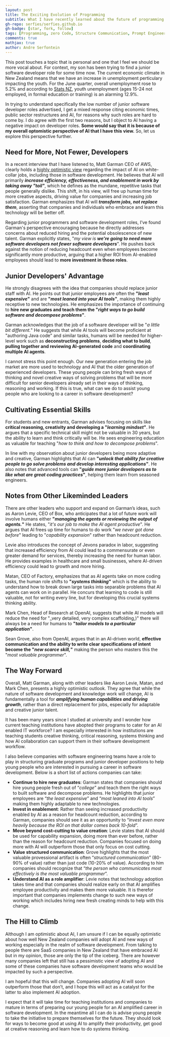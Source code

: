 ```yaml
---
layout: post
title: The Exciting Evolution of Programming
subtitle: What I have recently learned about the future of programming.
gh-repo: serfies/serfies.github.io
gh-badge: [star, fork, follow]
tags: [Programming, zero Code, Structure Communication, Prompt Engineering, Context Engineering]
comments: true
mathjax: true
author: Andre Serfontein
--- 
```


This post touches a topic that is personal and one that I feel we should be more vocal about. For context, my son has been trying to find a junior software developer role for some time now. The current economic climate in New Zealand means that we have an increase in unemployment perticulary impacting the youth. For the June quarter, overall unemployment rose to 5.2% and according to [Stats NZ](https://www.stats.govt.nz/information-releases/labour-market-statistics-june-2025-quarter/), youth unemployment (ages 15-24 not employed, in formal education or training) is an alarming 12.9%.

In trying to understand specifically the low number of junior software developer roles advertised, I get a mixed response citing economic times, public sector restructures and AI, for reasons why such roles are hard to come by. I do agree with the first two reasons, but I object to AI having a negative impact on developer roles. **Some would say that it is because of my overall optomistic perspective of AI that I have this view.** So, let us explore this perspective further.

## Need for More, Not Fewer, Developers

In a recent interview that I have listened to, Matt Garman CEO of AWS, clearly holds a [highly optimistic view](https://youtu.be/nfocTxMzOP4?si=CetKU3S_T2R2Cmiu) regarding the impact of AI on white-collar jobs, including those in software development. He believes that AI will primarily **_increase efficiency, effectiveness, and enablement in work by taking away "toil"_**, which he defines as the mundane, repetitive tasks that people generally dislike. This shift, in his view, will free up human time for more creative aspects, driving value for companies and increasing job satisfaction. Garman emphasizes that AI will **_transform jobs, not replace them_**, asserting that companies and individuals who embrace and learn this technology will be better off.

Regarding junior programmers and software development roles, I’ve found Garman's perspective encouraging because he directly addresses concerns about reduced hiring and the potential obsolescence of new talent. Garman explicitly states, "_my view is **we're going to need more software developers not fewer software developers**_". He pushes back against the notion of reducing headcount even when employees become significantly more productive, arguing that a higher ROI from AI-enabled employees should lead to **more investment in those roles**.

## Junior Developers' Advantage

He strongly disagrees with the idea that companies should replace junior staff with AI. He points out that junior employees are often the **"_least expensive_"** and are **"_most leaned into your AI tools_"**, making them highly receptive to new technologies. He emphasizes the importance of continuing to **hire new graduates and teach them the "_right ways to go build software and decompose problems_"**.

Garman acknowledges that the job of a software developer will be "_a little bit different._" He suggests that while AI tools will become proficient at "authoring Java code" and similar tasks, humans will be needed for higher-level work such as **deconstructing problems**, **deciding what to build**, **pulling together and reviewing AI-generated code** and **coordinating multiple AI agents**.

I cannot stress this point enough. Our new generation entering the job market are more used to technology and AI that the older generation of experienced developers. These young people can bring fresh ways of thinking and novel creative ways of solving problems that will be more difficult for senior developers already set in their ways of thinking, reasoning and working. If this is true, what can we do to assist young people who are looking to a career in software development?

## Cultivating Essential Skills

For students and new entrants, Garman advises focusing on skills like **critical reasoning, creativity and developing a "_learning mindset_"**. He argues that a specific technical skill might not be valuable in 30 years, but the ability to learn and think critically will be. He sees engineering education as valuable for teaching "_how to think and how to decompose problems_".

In line with my observation about junior developers being more adaptive and creative, Garman highlights that AI can **"_unlock that ability for creative people to go solve problems and develop interesting applications_"**. He also notes that advanced tools can **"_guide more junior developers as to like what are great coding practices_"**, helping them learn from seasoned engineers.

## Notes from Other Likeminded Leaders

There are other leaders who support and expand on Garman’s ideas, such as Aaron Levie, CEO of Box, who anticipates that a lot of future work will involve humans either **"_managing the agents or reviewing the output of agents._"** He states, "_it's our job to make the AI agent productive_". He argues that AI frees up time for humans to do work "_we never got done before_" leading to "_capability expansion_" rather than headcount reduction.

Levie also introduces the concept of Jevons paradox in labor, suggesting that increased efficiency from AI could lead to a commensurate or even greater demand for services, thereby increasing the need for human labor. He provides examples in healthcare and small businesses, where AI-driven efficiency could lead to growth and more hiring.

Matan, CEO of Factory, emphasizes that as AI agents take on more coding tasks, the human role shifts to **"_systems thinking_"** which is the ability to understand how to break down large tasks into separable problems that AI agents can work on in parallel. He concurs that learning to code is still valuable, not for writing every line, but for developing this crucial systems thinking ability.

Mark Chen, Head of Research at OpenAI, suggests that while AI models will reduce the need for "_very detailed, very complex scaffolding,)" there will always be a need for humans to **"_tailor models to a particular application_"**.

Sean Grove, also from OpenAI, argues that in an AI-driven world, **effective communication and the ability to write clear specifications of intent become the "_new scarce skill,_"** making the person who masters this the "_most valuable programmer_".

## The Way Forward

Overall, Matt Garman, along with other leaders like Aaron Levie, Matan, and Mark Chen, presents a highly optimistic outlook. They agree that while the nature of software development and knowledge work will change, AI is fundamentally a tool for **_amplifying human capabilities and driving growth_**, rather than a direct replacement for jobs, especially for adaptable and creative junior talent.

It has been many years since I studied at university and I wonder how current teaching institutions have abopted their programs to cater for an AI enabled IT workforce? I am especially interested in how institutions are teaching students creative thinking, critical reasoning, systems thinking and how AI collaboration can support them in their software development workflow.

I also believe companies with software engineering teams have a role to play in structuring graduate programs and junior developer positions to help young people who are interested in pursuing a career in software development. Below is a short list of actions companies can take:

* **Continue to hire new graduates**: Garman states that companies should hire young people fresh out of “_college_” and teach them the right ways to built software and decompose problems. He highlights that junior employees are “_the least expensive_” and “_most leaned into AI tools_” making them highly adaptable to new technologies.
* **Invest in enablement**: Rather than seeing increased productivity enabled by AI as a reason for headcount reduction, according to Garman, companies should see it as an opportunity to “_invest even more heavily because the ROI on that dollar comes back 10-fold_”.
* **Move beyond cost-cutting to value creation**: Levie states that AI should be used for capability expansion, doing more than ever before, rather than the reason for headcount reduction. Companies focused on doing more with AI will outperform those that only focus on cost cutting.
* **Value structured communication**: Grove highlights that 	the most valuable provessional artifact is often “_structured communication_” (80-90% of value) rather than just code (10-20% of value). According to him companies should recognize that “_the person who communicates most effectively is the most valuable programmer_”.  
* **Understand AI as a role amplifier**: Levie notes that technology adoption takes time and that companies should realize early on that AI amplifies employee productivity and makes them more valuable. It is therefor important that companies implements change to such new ways of working which includes hiring new fresh creating minds to help with this change.

## The Hill to Climb

Although I am optimistic about AI, I am unsure if I can be equally optimistic about how well New Zealand companies will adopt AI and new ways of working especially in the realm of software development. From talking to people there are SaaS companies in New Zealand that have embraced AI but in my opinion, those are only the tip of the iceberg. There are however many companies left that still has a pessimistic view of adopting AI and some of these companies have software development teams who would be impacted by such a perspective.

I am hopeful that this will change. Companies adopting AI will soon outperform those that don’t, and I hope this will act as a catalyst for the latter to also implement AI adoption.

I expect that it will take time for teaching institutions and companies to mature in terms of preparing our young people for an AI amplified career in software development. In the meantime all I can do is advise young people to take the initiative to prepare themselves for the future. They should look for ways to become good at using AI to amplify their productivity, get good at creative reasoning and learn how to do systems thinking.
